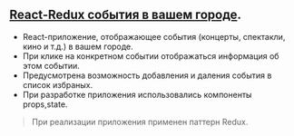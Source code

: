 ## [React-Redux  события  в вашем городе](https://maksimdubovyi.github.io/React-Redux/).
- React-приложение, отображающее события (концерты, 
спектакли, кино и т.д.) в вашем городе.
- При клике на конкретном событии 
 отображаться информация об этом событии. 
- Предусмотрена возможность добавления и даления события в список избраных.
- При разработке приложения использовались компоненты props,state.
>При реализации приложения применен паттерн Redux.
